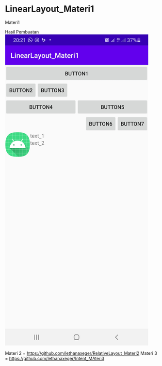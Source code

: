 # LinearLayout_Materi1
Materi1

Hasil Pembuatan
![AltText](https://github.com/lethanaxeger/LinearLayout_Materi1/blob/master/Screenshot_20210209-202156_LinearLayout_Materi1.jpg)

Materi 2 = https://github.com/lethanaxeger/RelativeLayout_Materi2
Materi 3 = https://github.com/lethanaxeger/Intent_MAteri3
